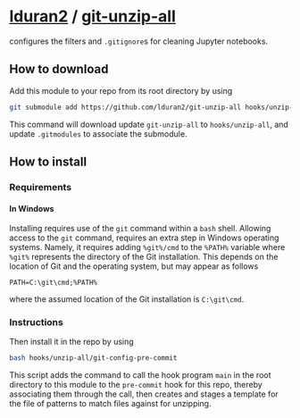 # [lduran2] / [git-unzip-all]

configures the filters and `.gitignore`s for cleaning Jupyter
notebooks.

## How to download

Add this module to your repo from its root directory by using
```bash
git submodule add https://github.com/lduran2/git-unzip-all hooks/unzip-all
```

This command will download update `git-unzip-all` to
`hooks/unzip-all`, and update `.gitmodules` to associate the
submodule.

## How to install

### Requirements

#### In Windows

Installing requires use of the `git` command within a `bash` shell.
Allowing access to the `git` command, requires an extra step in
Windows operating systems. Namely, it requires adding `%git%/cmd` to
the `%PATH%` variable where `%git%` represents the directory of the Git
installation.  This depends on the location of Git and the operating
system, but may appear as follows

```batch
PATH=C:\git\cmd;%PATH%
```

where the assumed location of the Git installation is `C:\git\cmd`.

### Instructions

Then install it in the repo by using
```bash
bash hooks/unzip-all/git-config-pre-commit
```

This script adds the command to call the hook program `main` in the
root directory to this module to the  `pre-commit` hook for this repo,
thereby associating them through the call, then creates and stages a
template for the file of patterns to match files against for unzipping.

[lduran2]: https://github.com/lduran2
[git-unzip-all]: https://github.com/lduran2/git-unzip-all
